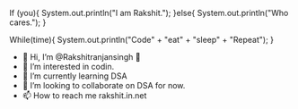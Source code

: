 If (you){
    System.out.println("I am Rakshit.");
}else{
    System.out.println("Who cares.");
}

While(time){
    System.out.println("Code" + "eat" + "sleep" + "Repeat");
}

- 👋 Hi, I’m @Rakshitranjansingh 🙋
- 👀 I’m interested in codin.
- 🌱 I’m currently learning DSA  
- 💞️ I’m looking to collaborate on DSA for now.
- 📫 How to reach me rakshit.in.net

<!---
Rakshitranjansingh/Rakshitranjansingh is a ✨ special ✨ repository because its `README.md` (this file) appears on your GitHub profile.
You can click the Preview link to take a look at your changes.
--->
